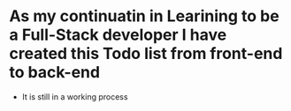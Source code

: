 # As my continuatin in Learining to be a Full-Stack developer I have created this Todo list from front-end to back-end
- It is still in a working process
